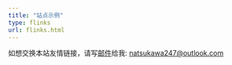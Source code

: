 ```yaml
---
title: "站点示例"
type: flinks
url: flinks.html
---
```


如想交换本站友情链接，请写[邮件](mailto:natsukawa247@outlook.com)给我: natsukawa247@outlook.com